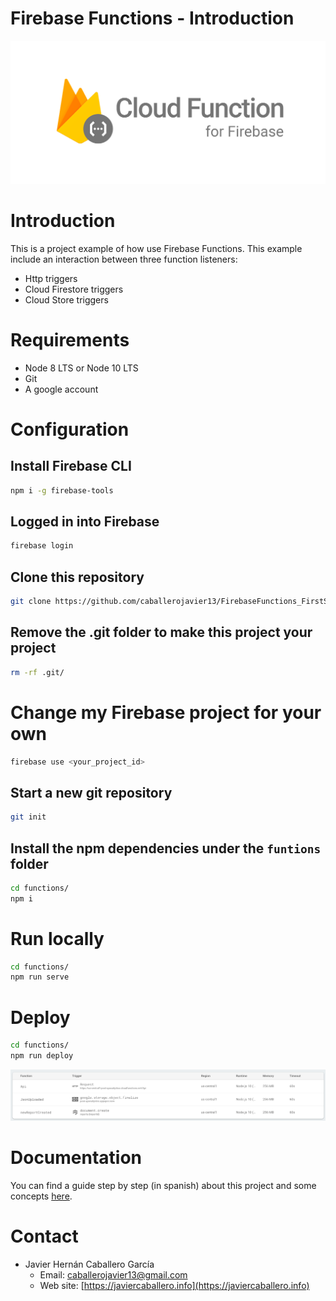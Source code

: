# Firebase Functions - Introduction

![](.README_images/firebase_functions_logo.png)

# Introduction

 This is a project example of how use Firebase Functions. 
 This example include an interaction between three function listeners:
  - Http triggers
  - Cloud Firestore triggers
  - Cloud Store triggers 

# Requirements

 - Node 8 LTS or Node 10 LTS
 - Git
 - A google account
 
# Configuration

## Install Firebase CLI
 
```bash
npm i -g firebase-tools
```

## Logged in into Firebase
 
```bash
firebase login
```
 
## Clone this repository
 
```bash
git clone https://github.com/caballerojavier13/FirebaseFunctions_FirstSteps.git
```

## Remove the .git folder to make this project your project
  
```bash
rm -rf .git/
```
 
# Change my Firebase project for your own

```bash
firebase use <your_project_id>
```
 
## Start a new git repository
   
```bash
git init
```

## Install the npm dependencies under the `funtions` folder

```bash
cd functions/
npm i
```

# Run locally

```bash
cd functions/
npm run serve
```

# Deploy

```bash
cd functions/
npm run deploy
```

![](.README_images/functions_deployed_screenshot.png)
# Documentation

You can find a guide step by step (in spanish) about this project and some concepts [here](https://docs.google.com/document/d/1143PKUVu2SGxpzMCTnXc7f-FrC5CtJqXwrkbrfGA3co/edit?usp=sharing).

# Contact

  - Javier Hernán Caballero García
     - Email: caballerojavier13@gmail.com
     - Web site: [https://javiercaballero.info](https://javiercaballero.info)
